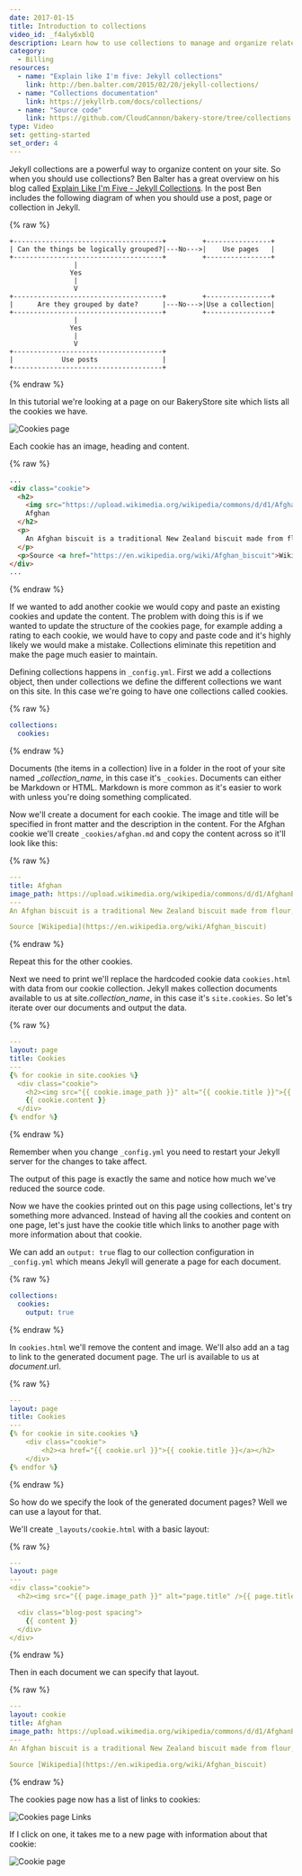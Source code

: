 ```yaml
---
date: 2017-01-15
title: Introduction to collections
video_id: _f4aly6xblQ
description: Learn how to use collections to manage and organize related content
category:
  - Billing
resources:
  - name: "Explain like I'm five: Jekyll collections"
    link: http://ben.balter.com/2015/02/20/jekyll-collections/
  - name: "Collections documentation"
    link: https://jekyllrb.com/docs/collections/
  - name: "Source code"
    link: https://github.com/CloudCannon/bakery-store/tree/collections
type: Video
set: getting-started
set_order: 4
---
```


Jekyll collections are a powerful way to organize content on your site. So when you should use collections? Ben Balter has a great overview on his blog called [Explain Like I'm Five - Jekyll Collections](http://ben.balter.com/2015/02/20/jekyll-collections/). In the post Ben includes the following diagram of when you should use a post, page or collection in Jekyll.

{% raw %}
~~~text
+-------------------------------------+         +----------------+
| Can the things be logically grouped?|---No--->|    Use pages   |
+-------------------------------------+         +----------------+
                |
               Yes
                |
                V
+-------------------------------------+         +----------------+
|      Are they grouped by date?      |---No--->|Use a collection|
+-------------------------------------+         +----------------+
                |
               Yes
                |
                V
+-------------------------------------+
|            Use posts                |
+-------------------------------------+
~~~
{% endraw %}

In this tutorial we're looking at a page on our BakeryStore site which lists all the cookies we have.

![Cookies page](/img/casts/intro-to-collections/cookies-page.png)

Each cookie has an image, heading and content.

{% raw %}
~~~html
...
<div class="cookie">
  <h2>
    <img src="https://upload.wikimedia.org/wikipedia/commons/d/d1/AfghanBiscuit.jpg" alt="Afghan">
    Afghan
  </h2>
  <p>
    An Afghan biscuit is a traditional New Zealand biscuit made from flour, butter, cornflakes, sugar and cocoa powder, topped with chocolate icing and a half walnut. The recipe[1] has a high proportion of butter, and relatively low sugar, and no leavening (rising agent), giving it a soft, dense and rich texture, with crunchiness from the cornflakes, rather than from a high sugar content. The high butter content gives a soft melt-in-the-mouth texture, and the sweetness of the icing offsets the low sugar and the cocoa bitterness. The origin of the recipe and the derivation of the name are unknown, but the recipe has appeared in many editions of the influential New Zealand Edmonds Cookery Book.
  </p>
  <p>Source <a href="https://en.wikipedia.org/wiki/Afghan_biscuit">Wikipedia</a></p>
</div>
...
~~~
{% endraw %}

If we wanted to add another cookie we would copy and paste an existing cookies and update the content. The problem with doing this is if we wanted to update the structure of the cookies page, for example adding a rating to each cookie, we would have to copy and paste code and it's highly likely we would make a mistake. Collections eliminate this repetition and make the page much easier to maintain.

Defining collections happens in `_config.yml`. First we add a collections object, then under collections we define the different collections we want on this site. In this case we're going to have one collections called cookies.

{% raw %}
~~~yaml
collections:
  cookies:
~~~
{% endraw %}

Documents (the items in a collection) live in a folder in the root of your site named _*collection_name*, in this case it's `_cookies`. Documents can either be Markdown or HTML. Markdown is more common as it's easier to work with unless you're doing something complicated.

Now we'll create a document for each cookie. The image and title will be specified in front matter and the description in the content. For the Afghan cookie we'll create `_cookies/afghan.md` and copy the content across so it'll look like this:

{% raw %}
~~~yaml
---
title: Afghan
image_path: https://upload.wikimedia.org/wikipedia/commons/d/d1/AfghanBiscuit.jpg
---
An Afghan biscuit is a traditional New Zealand biscuit made from flour, butter, cornflakes, sugar and cocoa powder, topped with chocolate icing and a half walnut. The recipe[1] has a high proportion of butter, and relatively low sugar, and no leavening (rising agent), giving it a soft, dense and rich texture, with crunchiness from the cornflakes, rather than from a high sugar content. The high butter content gives a soft melt-in-the-mouth texture, and the sweetness of the icing offsets the low sugar and the cocoa bitterness. The origin of the recipe and the derivation of the name are unknown, but the recipe has appeared in many editions of the influential New Zealand Edmonds Cookery Book.

Source [Wikipedia](https://en.wikipedia.org/wiki/Afghan_biscuit)
~~~
{% endraw %}

Repeat this for the other cookies.

Next we need to print we'll replace the hardcoded cookie data `cookies.html` with data from our cookie collection. Jekyll makes collection documents available to us at site.*collection_name*, in this case it's `site.cookies`. So let's iterate over our documents and output the data.

{% raw %}
~~~yaml
---
layout: page
title: Cookies
---
{% for cookie in site.cookies %}
  <div class="cookie">
    <h2><img src="{{ cookie.image_path }}" alt="{{ cookie.title }}">{{ cookie.title }}</a></h2>
    {{ cookie.content }}
  </div>
{% endfor %}
~~~
{% endraw %}

Remember when you change `_config.yml` you need to restart your Jekyll server for the changes to take affect.

The output of this page is exactly the same and notice how much we've reduced the source code.

Now we have the cookies printed out on this page using collections, let's try something more advanced. Instead of having all the cookies and content on one page, let's just have the cookie title which links to another page with more information about that cookie.

We can add an `output: true` flag to our collection configuration in `_config.yml` which means Jekyll will generate a page for each document.

{% raw %}
~~~yaml
collections:
  cookies:
    output: true
~~~
{% endraw %}

In `cookies.html` we'll remove the content and image. We'll also add an a tag to link to the generated document page. The url is available to us at *document*.url.

{% raw %}
~~~yaml
---
layout: page
title: Cookies
---
{% for cookie in site.cookies %}
	<div class="cookie">
		<h2><a href="{{ cookie.url }}">{{ cookie.title }}</a></h2>
	</div>
{% endfor %}
~~~
{% endraw %}

So how do we specify the look of the generated document pages? Well we can use a layout for that.

We'll create `_layouts/cookie.html` with a basic layout:

{% raw %}
~~~yaml
---
layout: page
---
<div class="cookie">
  <h2><img src="{{ page.image_path }}" alt="page.title" />{{ page.title }}</h2>

  <div class="blog-post spacing">
    {{ content }}
  </div>
</div>
~~~
{% endraw %}

Then in each document we can specify that layout.

{% raw %}
~~~yaml
---
layout: cookie
title: Afghan
image_path: https://upload.wikimedia.org/wikipedia/commons/d/d1/AfghanBiscuit.jpg
---
An Afghan biscuit is a traditional New Zealand biscuit made from flour, butter, cornflakes, sugar and cocoa powder, topped with chocolate icing and a half walnut. The recipe[1] has a high proportion of butter, and relatively low sugar, and no leavening (rising agent), giving it a soft, dense and rich texture, with crunchiness from the cornflakes, rather than from a high sugar content. The high butter content gives a soft melt-in-the-mouth texture, and the sweetness of the icing offsets the low sugar and the cocoa bitterness. The origin of the recipe and the derivation of the name are unknown, but the recipe has appeared in many editions of the influential New Zealand Edmonds Cookery Book.

Source [Wikipedia](https://en.wikipedia.org/wiki/Afghan_biscuit)
~~~
{% endraw %}

The cookies page now has a list of links to cookies:

![Cookies page Links](/img/casts/intro-to-collections/cookies-page-links.png)

If I click on one, it takes me to a new page with information about that cookie:

![Cookie page](/img/casts/intro-to-collections/cookie-page.png)